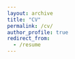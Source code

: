 ```yaml
---
layout: archive
title: "CV"
permalink: /cv/
author_profile: true
redirect_from:
  - /resume
---
```


<object data="https://patelkajal18.github.io/Kajal_CV1.pdf" width="300" height="500" type="application/pdf"></object>


<!--

<a href="https://patelkajal18.github.io/Kajal_CV1.pdf" class="image fit">PDF.</a>
{% include base_path %}

Education
======
* B.S. in Computer Science, University of California, Davis 2023

Work experience
======
* Summer 2015: Research Assistant
  * Github University
  * Duties included: Tagging issues
  * Supervisor: Professor Git

* Fall 2015: Research Assistant
  * Github University
  * Duties included: Merging pull requests
  * Supervisor: Professor Hub
  
Skills
======
* Skill 1
* Skill 2
  * Sub-skill 2.1
  * Sub-skill 2.2
  * Sub-skill 2.3
* Skill 3

Publications
======
  <ul>{% for post in site.publications %}
    {% include archive-single-cv.html %}
  {% endfor %}</ul>
  
Service and leadership
======
* Currently signed in to 43 different slack teams -->
